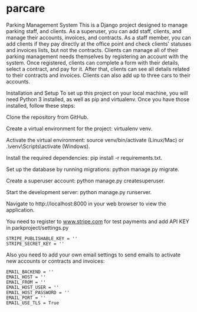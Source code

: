 # parcare

Parking Management System
This is a Django project designed to manage parking staff, and clients. As a superuser, you can add staff, clients, and manage their accounts, invoices, and contracts. As a staff member, you can add clients if they pay directly at the office point and check clients' statuses and invoices lists, but not the contracts. Clients can manage all of their parking management needs themselves by registering an account with the system. Once registered, clients can complete a form with their details, select a contract, and pay for it. After that, clients can see all details related to their contracts and invoices. Clients can also add up to three cars to their accounts.

Installation and Setup
To set up this project on your local machine, you will need Python 3 installed, as well as pip and virtualenv. Once you have those installed, follow these steps:

Clone the repository from GitHub.

Create a virtual environment for the project: virtualenv venv.

Activate the virtual environment: source venv/bin/activate (Linux/Mac) or .\venv\Scripts\activate (Windows).

Install the required dependencies: pip install -r requirements.txt.

Set up the database by running migrations: python manage.py migrate.

Create a superuser account: python manage.py createsuperuser.

Start the development server: python manage.py runserver.

Navigate to http://localhost:8000 in your web browser to view the application.

You need to register to www.stripe.com for test payments and add API KEY in parkproject/settings.py 

    STRIPE_PUBLISHABLE_KEY = ''
    STRIPE_SECRET_KEY = ''

Also you need to add your own email settings to send emails to activate new accounts or contracts and invoices:

    EMAIL_BACKEND = ''
    EMAIL_HOST = ''
    EMAIL_FROM = ''
    EMAIL_HOST_USER = ''
    EMAIL_HOST_PASSWORD = ''
    EMAIL_PORT = ''
    EMAIL_USE_TLS = True
